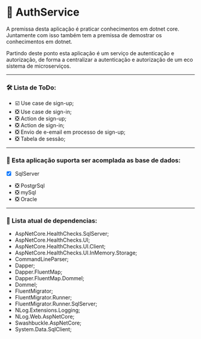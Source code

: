 # 🔐 AuthService

A premissa desta aplicação é praticar conhecimentos em dotnet core. Juntamente com isso também tem a premissa de demostrar os conhecimentos em dotnet.

Partindo deste ponto esta aplicação é um serviço de autenticação e autorização, de forma a centralizar a autenticação e autorização de um eco sistema de microserviços.

---
### 🛠️ Lista de ToDo: 
* ☑️ Use case de sign-up;
* ❎ Use case de sign-in;
* ❎ Action de sign-up;
* ❎ Action de sign-in;
* ❎ Envio de e-email em processo de sign-up;
* ❎ Tabela de sessão;

---
### 💾 Esta aplicação suporta ser acomplada as base de dados:
* [X] SqlServer
* ❎ PostgrSql
* ❎ mySql
* ❎ Oracle
---
### 🔌 Lista atual de dependencias:
* AspNetCore.HealthChecks.SqlServer;
* AspNetCore.HealthChecks.UI;
* AspNetCore.HealthChecks.UI.Client;
* AspNetCore.HealthChecks.UI.InMemory.Storage;
* CommandLineParser;
* Dapper;
* Dapper.FluentMap;
* Dapper.FluentMap.Dommel;
* Dommel;
* FluentMigrator;
* FluentMigrator.Runner;
* FluentMigrator.Runner.SqlServer;
* NLog.Extensions.Logging;
* NLog.Web.AspNetCore;
* Swashbuckle.AspNetCore;
* System.Data.SqlClient;